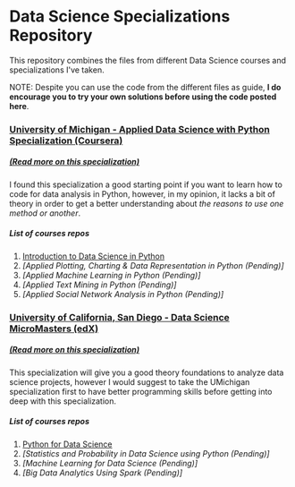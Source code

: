 # Data Science Specializations Repository
This repository combines the files from different Data Science courses and specializations I've taken.

NOTE: Despite you can use the code from the different files as guide, **I do encourage you to try your own solutions before using the code posted here**.


### [University of Michigan - Applied Data Science with Python Specialization (Coursera)](*)
##### [(Read more on this specialization)](https://www.coursera.org/specializations/data-science-python)

I found this specialization a good starting point if you want to learn how to code for data analysis in Python, however, in my opinion, it lacks a bit of theory in order to get a better understanding about *the reasons to use one method or another*.

##### List of courses repos
1. [Introduction to Data Science in Python]()
2. *[Applied Plotting, Charting & Data Representation in Python (Pending)]*
3. *[Applied Machine Learning in Python (Pending)]*
4. *[Applied Text Mining in Python (Pending)]*
5. *[Applied Social Network Analysis in Python (Pending)]*


### [University of California, San Diego - Data Science MicroMasters (edX)](*)
##### [(Read more on this specialization)](https://www.edx.org/micromasters/data-science)

This specialization will give you a good theory foundations to analyze data science projects, however I would suggest to take the UMichigan specialization first to have better programming skills before getting into deep with this specialization.

##### List of courses repos
1. [Python for Data Science]()
2. *[Statistics and Probability in Data Science using Python (Pending)]*
3. *[Machine Learning for Data Science (Pending)]*
4. *[Big Data Analytics Using Spark (Pending)]*